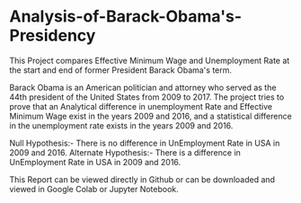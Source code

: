 # Analysis-of-Barack-Obama's-Presidency
This Project compares Effective Minimum Wage and Unemployment Rate at the start and end of former President Barack Obama's term.

Barack Obama is an American politician and attorney who served as the 44th president of the United States from 2009 to 2017. The project tries to prove that an Analytical difference in unemployment Rate and Effective Minimum Wage exist in the years 2009 and 2016, and a statistical difference in the unemployment rate exists in the years 2009 and 2016. 

Null Hypothesis:- There is no difference in UnEmployment Rate in USA in 2009 and 2016.
Alternate Hypothesis:- There is a difference in UnEmployment Rate in USA in 2009 and 2016.

This Report can be viewed directly in Github or can be downloaded and viewed in Google Colab or Jupyter Notebook.


